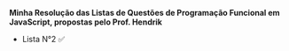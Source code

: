 **Minha Resolução das Listas de Questões de Programação Funcional em JavaScript, propostas pelo Prof. Hendrik**

  - Lista N°2 ✅
